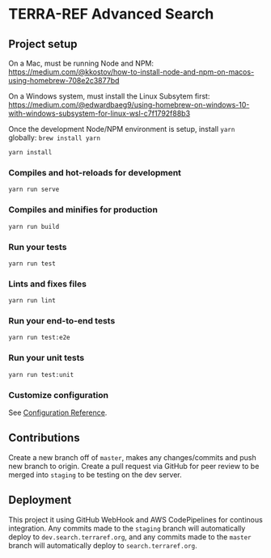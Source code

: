 # TERRA-REF Advanced Search

## Project setup
On a Mac, must be running Node and NPM:
https://medium.com/@kkostov/how-to-install-node-and-npm-on-macos-using-homebrew-708e2c3877bd

On a Windows system, must install the Linux Subsytem first:
https://medium.com/@edwardbaeg9/using-homebrew-on-windows-10-with-windows-subsystem-for-linux-wsl-c7f1792f88b3

Once the development Node/NPM environment is setup, install `yarn` globally:
`brew install yarn`

```
yarn install
```

### Compiles and hot-reloads for development
```
yarn run serve
```

### Compiles and minifies for production
```
yarn run build
```

### Run your tests
```
yarn run test
```

### Lints and fixes files
```
yarn run lint
```

### Run your end-to-end tests
```
yarn run test:e2e
```

### Run your unit tests
```
yarn run test:unit
```

### Customize configuration
See [Configuration Reference](https://cli.vuejs.org/config/).

## Contributions
Create a new branch off of `master`, makes any changes/commits and push new branch to origin. Create a pull request via GitHub for peer review to be merged into `staging` to be testing on the dev server.

## Deployment
This project it using GitHub WebHook and AWS CodePipelines for continous integration. Any commits made to the `staging` branch will automatically deploy to `dev.search.terraref.org`, and any commits made to the `master` branch will automatically deploy to `search.terraref.org`. 
